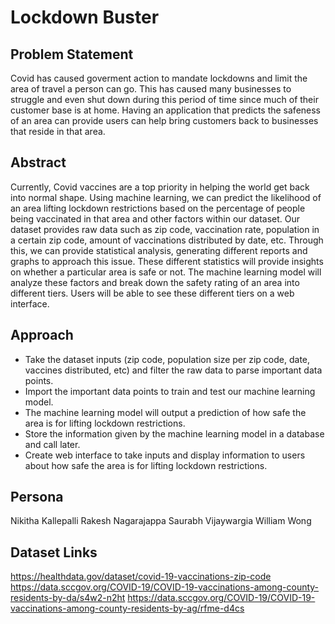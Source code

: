 # Lockdown Buster
## Problem Statement
Covid has caused goverment action to mandate lockdowns and limit the area of travel a person can go. This has caused many businesses to struggle and even shut down during this period of time since much of their customer base is at home. Having an application that predicts the safeness of an area can provide users can help bring customers back to businesses that reside in that area. 

## Abstract
Currently, Covid vaccines are a top priority in helping the world get back into normal shape. Using machine learning, we can predict the likelihood of an area lifting lockdown restrictions based on the percentage of people being vaccinated in that area and other factors within our dataset. Our dataset provides raw data such as zip code, vaccination rate, population in a certain zip code, amount of vaccinations distributed by date, etc. Through this, we can provide statistical analysis, generating different reports and graphs to approach this issue. These different statistics will provide insights on whether a particular area is safe or not. The machine learning model will analyze these factors and break down the safety rating of an area into different tiers. Users will be able to see these different tiers on a web interface.

## Approach
- Take the dataset inputs (zip code, population size per zip code, date, vaccines distributed, etc) and filter the raw data to parse important data points.
- Import the important data points to train and test our machine learning model.
- The machine learning model will output a prediction of how safe the area is for lifting lockdown restrictions.
- Store the information given by the machine learning model in a database and call later.
- Create web interface to take inputs and display information to users about how safe the area is for lifting lockdown restrictions.

## Persona
Nikitha Kallepalli
Rakesh Nagarajappa
Saurabh Vijaywargia
William Wong

## Dataset Links
https://healthdata.gov/dataset/covid-19-vaccinations-zip-code
https://data.sccgov.org/COVID-19/COVID-19-vaccinations-among-county-residents-by-da/s4w2-n2ht
https://data.sccgov.org/COVID-19/COVID-19-vaccinations-among-county-residents-by-ag/rfme-d4cs
